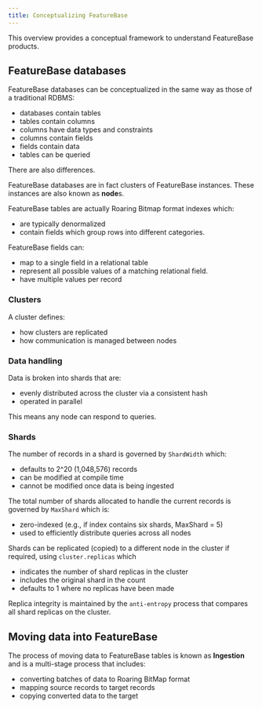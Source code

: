 ```yaml
---
title: Conceptualizing FeatureBase
---
```


This overview provides a conceptual framework to understand FeatureBase products.

## FeatureBase databases

FeatureBase databases can be conceptualized in the same way as those of a traditional RDBMS:
* databases contain tables
* tables contain columns
* columns have data types and constraints
* columns contain fields
* fields contain data
* tables can be queried

There are also differences.

FeatureBase databases are in fact clusters of FeatureBase instances. These instances are also known as **node**s.

FeatureBase tables are actually Roaring Bitmap format indexes which:
* are typically denormalized
* contain fields which group rows into different categories.

FeatureBase fields can:
* map to a single field in a relational table
* represent all possible values of a matching relational field.
* have multiple values per record

### Clusters

A cluster defines:
* how clusters are replicated
* how communication is managed between nodes

### Data handling

Data is broken into shards that are:
* evenly distributed across the cluster via a consistent hash
* operated in parallel

This means any node can respond to queries.

### Shards

The number of records in a shard is governed by `ShardWidth` which:
* defaults to 2^20 (1,048,576) records
* can be modified at compile time
* cannot be modified once data is being ingested

The total number of shards allocated to handle the current records is governed by `MaxShard` which is:
* zero-indexed (e.g., if index contains six shards, MaxShard = 5)
* used to efficiently distribute queries across all nodes

Shards can be replicated (copied) to a different node in the cluster if required, using `cluster.replicas` which
* indicates the number of shard replicas in the cluster
* includes the original shard in the count
* defaults to 1 where no replicas have been made

Replica integrity is maintained by the `anti-entropy` process that compares all shard replicas on the cluster.

## Moving data into FeatureBase

The process of moving data to FeatureBase tables is known as **Ingestion** and is a multi-stage process that includes:

* converting batches of data to Roaring BitMap format
* mapping source records to target records
* copying converted data to the target
